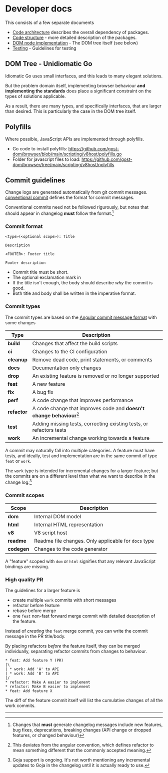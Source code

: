 # Developer docs

This consists of a few separate documents

- [Code architecture](./Code-architecture.md) describes the overall dependency of packages.
- [Code structure](./Code-structure.md) - more detailed description of the packages.
- [DOM node implementation](./DOM-nodes.md) - The DOM tree itself (see below)
- [Testing](./Testing.md) - Guidelines for testing

## DOM Tree - Unidiomatic Go

Idiomatic Go uses small interfaces, and this leads to many elegant solutions.

But the problem domain itself, implementing browser behaviour **and implementing
the standards** does place a significant constraint on the types of solutions
applicable.

As a result, there are many types, and specifically interfaces, that are larger
than desired. This is particularly the case in the DOM tree itself.

## Polyfills

Where possible, JavaScript APIs are implemented through polyfills.

- Go code to install polyfills: https://github.com/gost-dom/browser/blob/main/scripting/v8host/polyfills.go 
- Folder for javascript files to load: https://github.com/gost-dom/browser/tree/main/scripting/v8host/polyfills

## Commit guidelines

Change logs are generated automatically from git commit messages. [conventional
commit](https://www.conventionalcommits.org/en/v1.0.0/) defines the format for
commit messages.

Conventional commits need not be followed rigurously, but notes that should
appear in changelog **must** follow the format.[^1]

### Commit format

```
<type>(<optional scope>): Title

Description

<FOOTER>: Footer title

Footer description
```

- Commit title must be short.
- The optional exclamation mark in 
- If the title isn't enough, the body should describe _why_ the commit is good.
- Both title and body shall be written in the imperative format.

### Commit types

The commit types are based on the [Angular commit message
format](https://github.com/angular/angular/blob/main/contributing-docs/commit-message-guidelines.md#commit-message-format) with some changes

| Type         | Description                                                           |
|--------------|-----------------------------------------------------------------------|
| **build**    | Changes that affect the build scripts                                 |
| **ci**       | Changes to the CI configuration                                       |
| **cleanup**  | Remove dead code, print statements, or comments                       |
| **docs**     | Documentation only changes                                            |
| **drop**     | An existing feature is removed or no longer supported                 |
| **feat**     | A new feature                                                         |
| **fix**      | A bug fix                                                             |
| **perf**     | A code change that improves performance                               |
| **refactor** | A code change that improves code and **doesn't change behaviour**[^2] |
| **test**     | Adding missing tests, correcting existing tests, or refactors tests   |
| **work**     | An incremental change working towards a feature                       |

A commit may naturally fall into multiple categories. A feature must have tests,
and ideally, test and implementation are in the same commit of type `feat` or
`work`.

The `work` type is intended for incremental changes for a larger feature; but
the commits are on a different level than what we want to describe in the change
log.[^3]

### Commit scopes

| Scope       | Description                                           |
|-------------|-------------------------------------------------------|
| **dom**     | Internal DOM model                                    |
| **html**    | Internal HTML representation                          |
| **v8**      | V8 script host                                        |
| **readme**  | Readme file changes. Only applicable for `docs` type  |
| **codegen** | Changes to the code generator                         |

A "feature" scoped with `dom` or `html` signifies that any relevant JavaScript
bindings are missing.

### High quality PR

The guidelines for a larger feature is

- create multiple `work` commits with short messages
- refactor before feature
- rebase before merge
- one `feat` non-fast forward merge commit with detailed description of the feature.

Instead of _creating_ the `feat` merge commit, you can write the commit message in the
PR title/body.

By placing refactors _before_ the feature itself, they can be merged
individually, separating refactor commits from changes to behaviour.

```
* feat: Add feature Y (PR)
|\  
| * work: Add 'A' to API
| * work: Add 'B' to API
|/  
* refactor: Make A easier to implement
* refactor: Make B easier to implement
* feat: Add feature X
```

The diff of the feature commit itself will list the cumulative changes of all
the work commits.

---

[^1]: Changes that **must** generate changelog messages include new features, bug
    fixes, deprecations, breaking changes (API change or dropped features, or
    changed behaviour)

[^2]: This deviates from the angular convention, which defines refactor to mean
    something different that the commonly accepted meaning.

[^3]: Goja support is ongoing. It's not worth mentioning any incremental updates
    to Goja in the changelog until it is actually ready to use.
